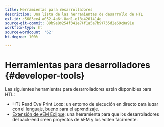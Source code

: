 ```yaml
---
title: Herramientas para desarrolladores
description: Una lista de las herramientas de desarrollo de HTL
exl-id: c5683ee4-a052-4a6f-8ad1-e18a4201414e
source-git-commit: 89b9e89254f341e74f1a5a7b99735d2e69c8a91e
workflow-type: ht
source-wordcount: '62'
ht-degree: 100%

---
```


# Herramientas para desarrolladores {#developer-tools}

Las siguientes herramientas para desarrolladores están disponibles para HTL:

* [HTL Read Eval Print Loop](https://github.com/Adobe-Marketing-Cloud/aem-htl-repl): un entorno de ejecución en directo para jugar con el lenguaje, bueno para el aprendizaje.
* [Extensión de AEM Eclipse](https://experienceleague.adobe.com/docs/experience-manager-cloud-service/implementing/developer-tools/eclipse.html?lang=es): una herramienta para que los desarrolladores del back-end creen proyectos de AEM y los editen fácilmente.
